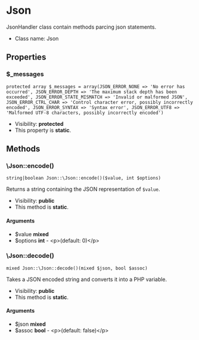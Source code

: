 Json
===============

JsonHandler class contain methods parcing json statements.




* Class name: Json





Properties
----------


### $_messages

```
protected array $_messages = array(JSON_ERROR_NONE => 'No error has occurred', JSON_ERROR_DEPTH => 'The maximum stack depth has been exceeded', JSON_ERROR_STATE_MISMATCH => 'Invalid or malformed JSON', JSON_ERROR_CTRL_CHAR => 'Control character error, possibly incorrectly encoded', JSON_ERROR_SYNTAX => 'Syntax error', JSON_ERROR_UTF8 => 'Malformed UTF-8 characters, possibly incorrectly encoded')
```





* Visibility: **protected**
* This property is **static**.


Methods
-------


### \Json::encode()

```
string|boolean Json::\Json::encode()($value, int $options)
```

Returns a string containing the JSON representation of `$value`.



* Visibility: **public**
* This method is **static**.

#### Arguments

* $value **mixed**
* $options **int** - &lt;p&gt;(default: 0)&lt;/p&gt;




### \Json::decode()

```
mixed Json::\Json::decode()(mixed $json, bool $assoc)
```

Takes a JSON encoded string and converts it into a PHP variable.



* Visibility: **public**
* This method is **static**.

#### Arguments

* $json **mixed**
* $assoc **bool** - &lt;p&gt;(default: false)&lt;/p&gt;



